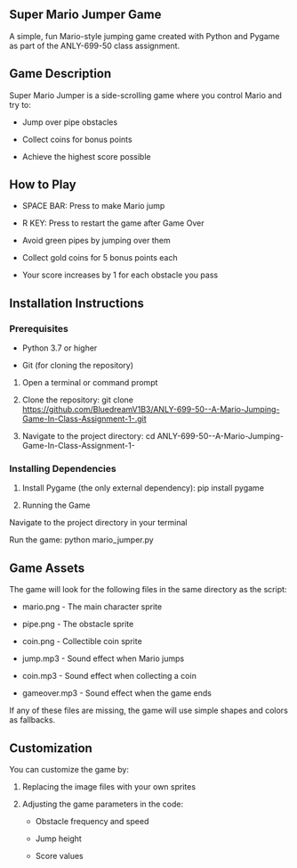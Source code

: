 ## Super Mario Jumper Game

A simple, fun Mario-style jumping game created with Python and Pygame as part of the ANLY-699-50 class assignment.

## Game Description

Super Mario Jumper is a side-scrolling game where you control Mario and try to:

* Jump over pipe obstacles

* Collect coins for bonus points

* Achieve the highest score possible

## How to Play

* SPACE BAR: Press to make Mario jump

* R KEY: Press to restart the game after Game Over

* Avoid green pipes by jumping over them

* Collect gold coins for 5 bonus points each

* Your score increases by 1 for each obstacle you pass

## Installation Instructions

### Prerequisites

* Python 3.7 or higher

* Git (for cloning the repository)

1. Open a terminal or command prompt

2. Clone the repository: git clone https://github.com/BluedreamV1B3/ANLY-699-50--A-Mario-Jumping-Game-In-Class-Assignment-1-.git

3. Navigate to the project directory: cd ANLY-699-50--A-Mario-Jumping-Game-In-Class-Assignment-1-

### Installing Dependencies

1. Install Pygame (the only external dependency): pip install pygame

2. Running the Game

Navigate to the project directory in your terminal

Run the game: python mario_jumper.py

## Game Assets

The game will look for the following files in the same directory as the script:

* mario.png - The main character sprite

* pipe.png - The obstacle sprite

* coin.png - Collectible coin sprite

* jump.mp3 - Sound effect when Mario jumps

* coin.mp3 - Sound effect when collecting a coin

* gameover.mp3 - Sound effect when the game ends

If any of these files are missing, the game will use simple shapes and colors as fallbacks.

## Customization

You can customize the game by:

1. Replacing the image files with your own sprites

2. Adjusting the game parameters in the code:

    * Obstacle frequency and speed

    * Jump height

    * Score values





